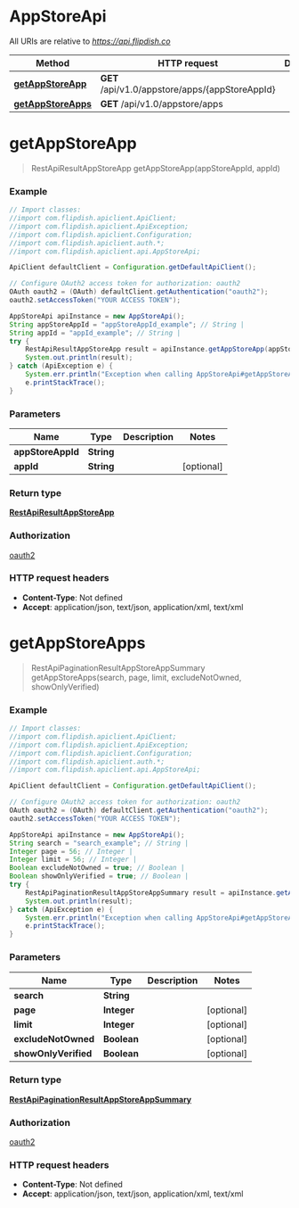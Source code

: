 # AppStoreApi

All URIs are relative to *https://api.flipdish.co*

Method | HTTP request | Description
------------- | ------------- | -------------
[**getAppStoreApp**](AppStoreApi.md#getAppStoreApp) | **GET** /api/v1.0/appstore/apps/{appStoreAppId} | 
[**getAppStoreApps**](AppStoreApi.md#getAppStoreApps) | **GET** /api/v1.0/appstore/apps | 


<a name="getAppStoreApp"></a>
# **getAppStoreApp**
> RestApiResultAppStoreApp getAppStoreApp(appStoreAppId, appId)



### Example
```java
// Import classes:
//import com.flipdish.apiclient.ApiClient;
//import com.flipdish.apiclient.ApiException;
//import com.flipdish.apiclient.Configuration;
//import com.flipdish.apiclient.auth.*;
//import com.flipdish.apiclient.api.AppStoreApi;

ApiClient defaultClient = Configuration.getDefaultApiClient();

// Configure OAuth2 access token for authorization: oauth2
OAuth oauth2 = (OAuth) defaultClient.getAuthentication("oauth2");
oauth2.setAccessToken("YOUR ACCESS TOKEN");

AppStoreApi apiInstance = new AppStoreApi();
String appStoreAppId = "appStoreAppId_example"; // String | 
String appId = "appId_example"; // String | 
try {
    RestApiResultAppStoreApp result = apiInstance.getAppStoreApp(appStoreAppId, appId);
    System.out.println(result);
} catch (ApiException e) {
    System.err.println("Exception when calling AppStoreApi#getAppStoreApp");
    e.printStackTrace();
}
```

### Parameters

Name | Type | Description  | Notes
------------- | ------------- | ------------- | -------------
 **appStoreAppId** | **String**|  |
 **appId** | **String**|  | [optional]

### Return type

[**RestApiResultAppStoreApp**](RestApiResultAppStoreApp.md)

### Authorization

[oauth2](../README.md#oauth2)

### HTTP request headers

 - **Content-Type**: Not defined
 - **Accept**: application/json, text/json, application/xml, text/xml

<a name="getAppStoreApps"></a>
# **getAppStoreApps**
> RestApiPaginationResultAppStoreAppSummary getAppStoreApps(search, page, limit, excludeNotOwned, showOnlyVerified)



### Example
```java
// Import classes:
//import com.flipdish.apiclient.ApiClient;
//import com.flipdish.apiclient.ApiException;
//import com.flipdish.apiclient.Configuration;
//import com.flipdish.apiclient.auth.*;
//import com.flipdish.apiclient.api.AppStoreApi;

ApiClient defaultClient = Configuration.getDefaultApiClient();

// Configure OAuth2 access token for authorization: oauth2
OAuth oauth2 = (OAuth) defaultClient.getAuthentication("oauth2");
oauth2.setAccessToken("YOUR ACCESS TOKEN");

AppStoreApi apiInstance = new AppStoreApi();
String search = "search_example"; // String | 
Integer page = 56; // Integer | 
Integer limit = 56; // Integer | 
Boolean excludeNotOwned = true; // Boolean | 
Boolean showOnlyVerified = true; // Boolean | 
try {
    RestApiPaginationResultAppStoreAppSummary result = apiInstance.getAppStoreApps(search, page, limit, excludeNotOwned, showOnlyVerified);
    System.out.println(result);
} catch (ApiException e) {
    System.err.println("Exception when calling AppStoreApi#getAppStoreApps");
    e.printStackTrace();
}
```

### Parameters

Name | Type | Description  | Notes
------------- | ------------- | ------------- | -------------
 **search** | **String**|  |
 **page** | **Integer**|  | [optional]
 **limit** | **Integer**|  | [optional]
 **excludeNotOwned** | **Boolean**|  | [optional]
 **showOnlyVerified** | **Boolean**|  | [optional]

### Return type

[**RestApiPaginationResultAppStoreAppSummary**](RestApiPaginationResultAppStoreAppSummary.md)

### Authorization

[oauth2](../README.md#oauth2)

### HTTP request headers

 - **Content-Type**: Not defined
 - **Accept**: application/json, text/json, application/xml, text/xml

